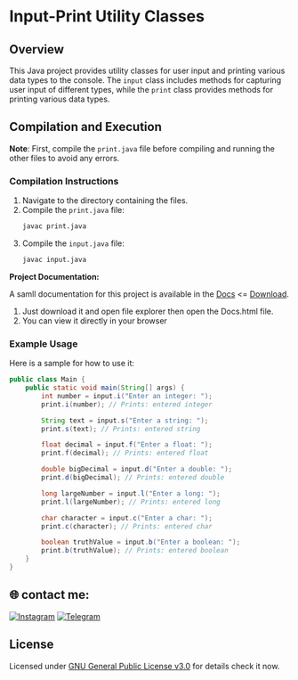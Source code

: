 # Input-Print Utility Classes

## Overview
This Java project provides utility classes for user input and printing various data types to the console. The `input` class includes methods for capturing user input of different types, while the `print` class provides methods for printing various data types.

## Compilation and Execution

**Note**: First, compile the `print.java` file before compiling and running the other files to avoid any errors.

### Compilation Instructions
1. Navigate to the directory containing the files.
2. Compile the `print.java` file:
    ```sh
    javac print.java
    ```
3. Compile the `input.java` file:
    ```sh
    javac input.java
    ```

**Project Documentation:**

A samll documentation for this project is available in the [Docs](https://github.com/MrTG-CodeBot/MyJava/blob/main/myJava/Docs.html) <= [Download](https://github.com/MrTG-CodeBot/MyJava/blob/main/myJava/Docs.html). 
1. Just download it and open file explorer then open the Docs.html file.
3. You can view it directly in your browser

### Example Usage
Here is a sample for how to use it:

```java
public class Main {
    public static void main(String[] args) {
        int number = input.i("Enter an integer: ");
        print.i(number); // Prints: entered integer

        String text = input.s("Enter a string: ");
        print.s(text); // Prints: entered string

        float decimal = input.f("Enter a float: ");
        print.f(decimal); // Prints: entered float

        double bigDecimal = input.d("Enter a double: ");
        print.d(bigDecimal); // Prints: entered double

        long largeNumber = input.l("Enter a long: ");
        print.l(largeNumber); // Prints: entered long

        char character = input.c("Enter a char: ");
        print.c(character); // Prints: entered char

        boolean truthValue = input.b("Enter a boolean: ");
        print.b(truthValue); // Prints: entered boolean
    }
}
```

## 🌐 contact me:
[![Instagram](https://img.shields.io/badge/Instagram-%23E4405F.svg?logo=Instagram&logoColor=white)](https://instagram.com/mrtg_coder)
[![Telegram](https://img.shields.io/badge/Telegram-blue?logo=telegram)](https://t.me/MrTG_Coder)

## License

Licensed under [GNU General Public License v3.0](https://github.com/MrTG-CodeBot/MyJava/blob/main/LICENSE) for details check it now.
